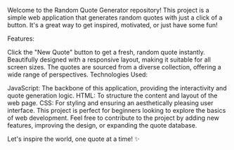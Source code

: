 Welcome to the Random Quote Generator repository! This project is a simple web application that generates random quotes with just a click of a button. It's a great way to get inspired, motivated, or just have some fun!

Features:

Click the "New Quote" button to get a fresh, random quote instantly.
Beautifully designed with a responsive layout, making it suitable for all screen sizes.
The quotes are sourced from a diverse collection, offering a wide range of perspectives.
Technologies Used:

JavaScript: The backbone of this application, providing the interactivity and quote generation logic.
HTML: To structure the content and layout of the web page.
CSS: For styling and ensuring an aesthetically pleasing user interface.
This project is perfect for beginners looking to explore the basics of web development. Feel free to contribute to the project by adding new features, improving the design, or expanding the quote database.

Let's inspire the world, one quote at a time! ✨
